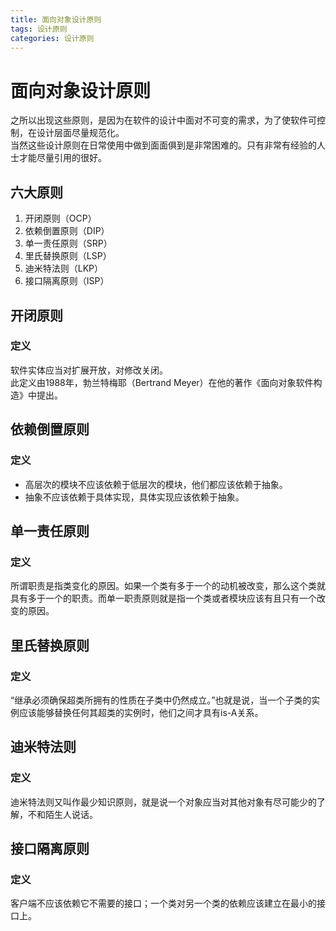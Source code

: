 ```yaml
---
title: 面向对象设计原则
tags: 设计原则
categories: 设计原则
---
```



# 面向对象设计原则

之所以出现这些原则，是因为在软件的设计中面对不可变的需求，为了使软件可控制，在设计层面尽量规范化。  
当然这些设计原则在日常使用中做到面面俱到是非常困难的。只有非常有经验的人士才能尽量引用的很好。

## 六大原则

1. 开闭原则（OCP）
2. 依赖倒置原则（DIP）
3. 单一责任原则（SRP）
4. 里氏替换原则（LSP）
5. 迪米特法则（LKP）
6. 接口隔离原则（ISP）

## 开闭原则

### 定义

软件实体应当对扩展开放，对修改关闭。  
此定义由1988年，勃兰特梅耶（Bertrand Meyer）在他的著作《面向对象软件构造》中提出。

## 依赖倒置原则

### 定义

* 高层次的模块不应该依赖于低层次的模块，他们都应该依赖于抽象。
* 抽象不应该依赖于具体实现，具体实现应该依赖于抽象。

## 单一责任原则

### 定义

所谓职责是指类变化的原因。如果一个类有多于一个的动机被改变，那么这个类就具有多于一个的职责。而单一职责原则就是指一个类或者模块应该有且只有一个改变的原因。

## 里氏替换原则

### 定义

“继承必须确保超类所拥有的性质在子类中仍然成立。”也就是说，当一个子类的实例应该能够替换任何其超类的实例时，他们之间才具有is-A关系。

## 迪米特法则

### 定义

迪米特法则又叫作最少知识原则，就是说一个对象应当对其他对象有尽可能少的了解，不和陌生人说话。

## 接口隔离原则

### 定义

客户端不应该依赖它不需要的接口；一个类对另一个类的依赖应该建立在最小的接口上。  
